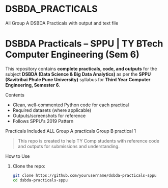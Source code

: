 # DSBDA_PRACTICALS
 All Group A DSBDA Practicals with output and text file
# DSBDA Practicals – SPPU | TY BTech Computer Engineering (Sem 6)

This repository contains **complete practicals, code, and outputs** for the subject **DSBDA (Data Science & Big Data Analytics)** as per the **SPPU (Savitribai Phule Pune University)** syllabus for **Third Year Computer Engineering, Semester 6**.

Contents

- Clean, well-commented Python code for each practical
- Required datasets (where applicable)
- Outputs/screenshots for reference
- Follows SPPU's 2019 Pattern

Practicals Included
ALL Group A practicals
Group B practical 1

> This repo is created to help TY Comp students with reference code and outputs for submissions and understanding.

How to Use

1. Clone the repo:
   ```bash
   git clone https://github.com/yourusername/dsbda-practicals-sppu
   cd dsbda-practicals-sppu
